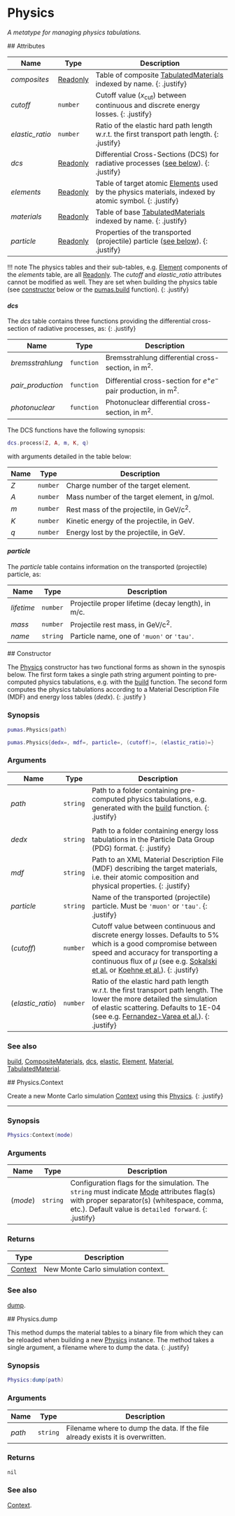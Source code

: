 # Physics
_A metatype for managing physics tabulations._


<div markdown="1" class="shaded-box fancy">
## Attributes

|Name|Type|Description|
|----|----|-----------|
|*composites*    |[Readonly](../others/Readonly.md)|Table of composite [TabulatedMaterials](TabulatedMaterial.md) indexed by name. {: .justify}|
|*cutoff*        |`number`                         |Cutoff value ($x_\text{cut}$) between continuous and discrete energy losses. {: .justify}|
|*elastic\_ratio*|`number`                         |Ratio of the elastic hard path length w.r.t. the first transport path length. {: .justify}|
|*dcs*           |[Readonly](../others/Readonly.md)|Differential Cross-Sections (DCS) for radiative processes ([see below](#dcs)). {: .justify}|
|*elements*      |[Readonly](../others/Readonly.md)|Table of target atomic [Elements](Element.md) used by the physics materials, indexed by atomic symbol. {: .justify}|
|*materials*     |[Readonly](../others/Readonly.md)|Table of base [TabulatedMaterials](TabulatedMaterial.md) indexed by name. {: .justify}|
|*particle*      |[Readonly](../others/Readonly.md)|Properties of the transported (projectile) particle ([see below](#particle)). {: .justify}|

!!! note
    The physics tables and their sub-tables, e.g. [Element](Element.md)
    components of the *elements* table, are all
    [Readonly](../others/Readonly.md). The *cutoff* and *elastic\_ratio*
    attributes cannot be modified as well. They are set when building the
    physics table (see [constructor](#constructor) below or the
    [pumas.build](build.md) function).
    {: .justify}

#### *dcs*

The *dcs* table contains three functions providing the differential
cross-section of radiative processes, as:
{: .justify}

|Name|Type|Description|
|----|----|-----------|
|*bremsstrahlung*  |`function`| Bremsstrahlung differential cross-section, in m<sup>2</sup>.|
|*pair_production* |`function`| Differential cross-section for $e^+e^-$ pair production, in m<sup>2</sup>.|
|*photonuclear*    |`function`| Photonuclear differential cross-section, in m<sup>2</sup>.|

The DCS functions have the following synopsis:
```lua
dcs.process(Z, A, m, K, q)
```
with arguments detailed in the table below:

|Name|Type|Description|
|----|----|-----------|
|*Z*|`number`| Charge number of the target element.|
|*A*|`number`| Mass number of the target element, in g/mol.|
|*m*|`number`| Rest mass of the projectile, in GeV/c<sup>2</sup>.|
|*K*|`number`| Kinetic energy of the projectile, in GeV.|
|*q*|`number`| Energy lost by the projectile, in GeV.|


#### *particle*

The *particle* table contains information on the transported (projectile)
particle, as:

|Name|Type|Description|
|----|----|-----------|
|*lifetime*|`number`| Projectile proper lifetime (decay length), in m/c.|
|*mass*    |`number`| Projectile rest mass, in GeV/c<sup>2</sup>.|
|*name*    |`string`| Particle name, one of `'muon'` or `'tau'`.|
</div>


<div markdown="1" class="shaded-box fancy">
## Constructor

The [Physics](Physics.md) constructor has two functional forms as shown in the
synospis below. The first form takes a single path string argument pointing to
pre-computed physics tabulations, e.g. with the [build](build.md) function.  The
second form computes the physics tabulations according to a Material Description
File (MDF) and energy loss tables (*dedx*).
{: .justify }

### Synopsis
```Lua
pumas.Physics(path)

pumas.Physics{dedx=, mdf=, particle=, (cutoff)=, (elastic_ratio)=}
```

### Arguments

|Name|Type|Description|
|----|----|-----------|
|*path*            |`string`| Path to a folder containing pre-computed physics tabulations, e.g. generated with the [build](build.md) function. {: .justify}|
||||
|*dedx*            |`string`| Path to a folder containing energy loss tabulations in the Particle Data Group (PDG) format. {: .justify}|
|*mdf*             |`string`| Path to an XML Material Description File (MDF) describing the target materials, i.e. their atomic composition and physical properties. {: .justify}|
|*particle*        |`string`| Name of the transported (projectile) particle. Must be `'muon'` or `'tau'`. {: .justify}|
|(*cutoff*)        |`number`| Cutoff value between continuous and discrete energy losses. Defaults to 5% which is a good compromise between speed and accuracy for transporting a continuous flux of $\mu$ (see e.g. [Sokalski et al.](https://doi.org/10.1103/PhysRevD.64.074015) or [Koehne et al.](https://doi.org/10.1016/j.cpc.2013.04.001)). {: .justify}|
|(*elastic\_ratio*)|`number`| Ratio of the elastic hard path length w.r.t. the first transport path length. The lower the more detailed the simulation of elastic scattering. Defaults to 1E-04 (see e.g. [Fernandez-Varea et al.](https://doi.org/10.1016/0168-583X(93)95827-R)). {: .justify}|

### See also

[build](build.md),
[CompositeMaterials](CompositeMaterials.md),
[dcs](dcs.md),
[elastic](elastic.md),
[Element](Element.md),
[Material](Material.md),
[TabulatedMaterial](TabulatedMaterial.md).
</div>


<div markdown="1" class="shaded-box fancy">
## Physics.Context

Create a new Monte Carlo simulation [Context](../simulation/Context.md) using
this [Physics](Physics.md).
{: .justify}

---

### Synopsis

```lua
Physics:Context(mode)
```

### Arguments

|Name|Type|Description|
|----|----|-----------|
|(*mode*)|`string`| Configuration flags for the simulation. The `string` must indicate [Mode](../simulation/Mode.md) attributes flag(s) with proper separator(s) (whitespace, comma, etc.). Default value is `detailed forward`. {: .justify} |

### Returns

|Type|Description|
|----|-----------|
|[Context](../simulation/Context.md)| New Monte Carlo simulation context.|

### See also

[dump](#physicsdump).
</div>


<div markdown="1" class="shaded-box fancy">
## Physics.dump

This method dumps the material tables to a binary file from which they can be
reloaded when building a new [Physics](#constructor) instance. The method takes
a single argument, a filename where to dump the data.
{: .justify}

### Synopsis
```Lua
Physics:dump(path)
```

### Arguments

|Name|Type|Description|
|----|----|-----------|
|*path*|`string`| Filename where to dump the data. If the file already exists it is overwritten.|

### Returns

`nil`

### See also

[Context](#physicscontext).
</div>
